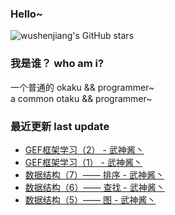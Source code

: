 ### Hello~
![wushenjiang's GitHub stars](https://github-readme-stats.vercel.app/api?username=wushenjiang&show_icons=true&theme=radical)
### 我是谁？ who am i?
一个普通的 okaku && programmer~<br/>
a common otaku && programmer~
### 最近更新 last update
<!-- BLOG-POST-LIST:START -->
- [GEF框架学习（2） - 武神酱丶](https://www.cnblogs.com/wushenjiang/p/16535767.html)
- [GEF框架学习（1） - 武神酱丶](https://www.cnblogs.com/wushenjiang/p/16526781.html)
- [数据结构（7）—— 排序 - 武神酱丶](https://www.cnblogs.com/wushenjiang/p/15105418.html)
- [数据结构（6）—— 查找 - 武神酱丶](https://www.cnblogs.com/wushenjiang/p/15081592.html)
- [数据结构（5）—— 图 - 武神酱丶](https://www.cnblogs.com/wushenjiang/p/15056358.html)
<!-- BLOG-POST-LIST:END -->
